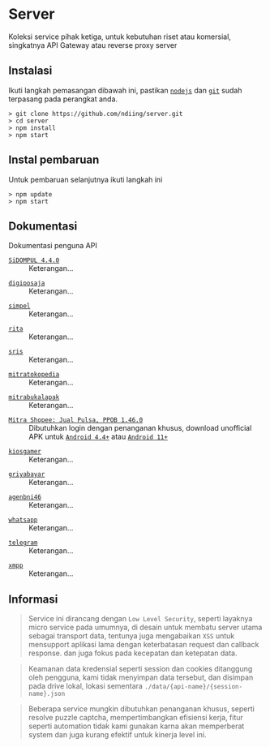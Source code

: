 # Server

Koleksi service pihak ketiga, untuk kebutuhan riset atau komersial, singkatnya API Gateway atau reverse proxy server

## Instalasi

Ikuti langkah pemasangan dibawah ini, pastikan [`nodejs`](https://nodejs.org/en/download/) dan [`git`](https://git-scm.com/downloads) sudah terpasang pada perangkat anda.

```console
> git clone https://github.com/ndiing/server.git
> cd server
> npm install
> npm start
```

## Instal pembaruan

Untuk pembaruan selanjutnya ikuti langkah ini

```console
> npm update
> npm start
```

## Dokumentasi

Dokumentasi penguna API

<dl>
<dt><a href="./api/sidompul/v1/README.md"><code>SiDOMPUL 4.4.0</code></a></dt>
<dd>Keterangan...</dd>
</dl>
<dl>
<dt><a href="./api/digiposaja/v1/README.md"><code>digiposaja</code></a></dt>
<dd>Keterangan...</dd>
</dl>
<dl>
<dt><a href="./api/simpel/v1/README.md"><code>simpel</code></a></dt>
<dd>Keterangan...</dd>
</dl>
<dl>
<dt><a href="./api/rita/v1/README.md"><code>rita</code></a></dt>
<dd>Keterangan...</dd>
</dl>
<dl>
<dt><a href="./api/sris/v1/README.md"><code>sris</code></a></dt>
<dd>Keterangan...</dd>
</dl>
<dl>
<dt><a href="./api/mitratokopedia/v1/README.md"><code>mitratokopedia</code></a></dt>
<dd>Keterangan...</dd>
</dl>
<dl>
<dt><a href="./api/mitrabukalapak/v1/README.md"><code>mitrabukalapak</code></a></dt>
<dd>Keterangan...</dd>
</dl>
<dl>
<dt><a href="./api/mitrashopee/v1/README.md"><code>Mitra Shopee: Jual Pulsa, PPOB 1.46.0</code></a></dt>
<dd>Dibutuhkan login dengan penanganan khusus, download unofficial APK untuk <a href="./docs/"><code>Android 4.4+</code></a> atau <a href="./docs/"><code>Android 11+</code></a></dd>
</dl>
<dl>
<dt><a href="./api/kiosgamer/v1/README.md"><code>kiosgamer</code></a></dt>
<dd>Keterangan...</dd>
</dl>
<dl>
<dt><a href="./api/griyabayar/v1/README.md"><code>griyabayar</code></a></dt>
<dd>Keterangan...</dd>
</dl>
<dl>
<dt><a href="./api/agenbni46/v1/README.md"><code>agenbni46</code></a></dt>
<dd>Keterangan...</dd>
</dl>
<dl>
<dt><a href="./api/whatsapp/v1/README.md"><code>whatsapp</code></a></dt>
<dd>Keterangan...</dd>
</dl>
<dl>
<dt><a href="./api/telegram/v1/README.md"><code>telegram</code></a></dt>
<dd>Keterangan...</dd>
</dl>
<dl>
<dt><a href="./api/xmpp/v1/README.md"><code>xmpp</code></a></dt>
<dd>Keterangan...</dd>
</dl>

## Informasi

> Service ini dirancang dengan `Low Level Security`, seperti layaknya micro service pada umumnya, di desain untuk membatu server utama sebagai transport data, tentunya juga mengabaikan `XSS` untuk mensupport aplikasi lama dengan keterbatasan request dan callback response. dan juga fokus pada kecepatan dan ketepatan data.

> Keamanan data kredensial seperti session dan cookies ditanggung oleh pengguna, kami tidak menyimpan data tersebut, dan disimpan pada drive lokal, lokasi sementara `./data/{api-name}/{session-name}.json`

> Beberapa service mungkin dibutuhkan penanganan khusus, seperti resolve puzzle captcha, mempertimbangkan efisiensi kerja, fitur seperti automation tidak kami gunakan karna akan memperberat system dan juga kurang efektif untuk kinerja level ini.